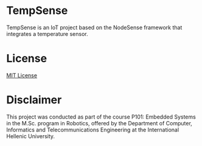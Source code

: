 # TempSense

TempSense is an IoT project based on the NodeSense framework that integrates a temperature sensor.
# License

[MIT License](./LICENSE)

# Disclaimer

This project was conducted as part of the course Ρ101: Embedded Systems in the M.Sc. program in Robotics, offered by the
Department of Computer, Informatics and Telecommunications Engineering at the International Hellenic University.